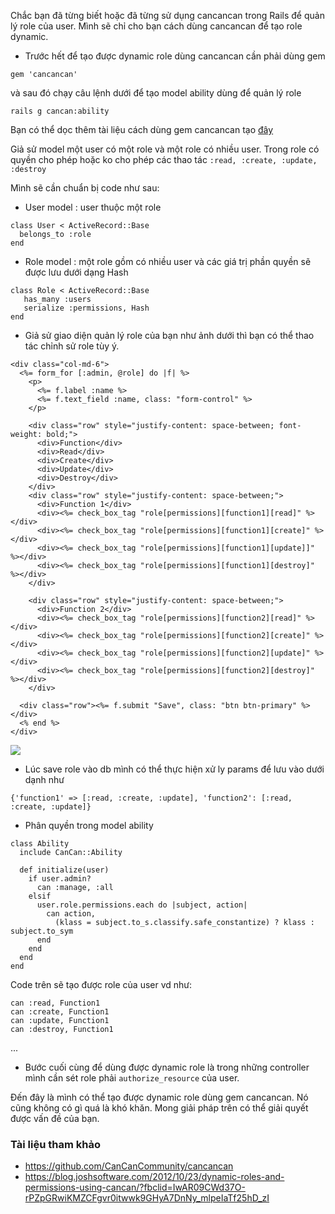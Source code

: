 Chắc bạn đã từng biết hoặc đã từng sử dụng cancancan trong Rails để quản lý role của user. Mình sẽ chỉ cho bạn cách dùng cancancan để tạo role dynamic.

*  Trước hết để tạo được dynamic role dùng cancancan cần phải dùng gem
```
gem 'cancancan'
```
và sau đó chạy câu lệnh dưới để tạo model ability dùng để quản lý role
```
rails g cancan:ability
```
Bạn có thể dọc thêm tài liệu cách dùng gem cancancan tạo [đây](https://github.com/CanCanCommunity/cancancan)

Giả sử model một user có một role và một role có nhiều user. Trong role có quyền cho phép hoặc ko cho phép các thao tác `:read, :create, :update, :destroy`

Mình sẽ cần chuẩn bị code như sau: 

* User model : user thuộc một role
```
class User < ActiveRecord::Base
  belongs_to :role
end
```

* Role model : một role gồm có nhiều user và các giá trị phần quyền sẽ được lưu dưới dạng Hash
```
class Role < ActiveRecord::Base
   has_many :users
   serialize :permissions, Hash
end
```

* Giả sử giao diện quản lý role của bạn như ảnh dưới thì bạn có thể thao tác chỉnh sử role tùy ý.
```
<div class="col-md-6">
  <%= form_for [:admin, @role] do |f| %>
    <p>
      <%= f.label :name %>
      <%= f.text_field :name, class: "form-control" %>
    </p>

    <div class="row" style="justify-content: space-between; font-weight: bold;">
      <div>Function</div>
      <div>Read</div>
      <div>Create</div>
      <div>Update</div>
      <div>Destroy</div>
    </div>
    <div class="row" style="justify-content: space-between;">
      <div>Function 1</div>
      <div><%= check_box_tag "role[permissions][function1][read]" %></div>
      <div><%= check_box_tag "role[permissions][function1][create]" %></div>
      <div><%= check_box_tag "role[permissions][function1][update]]" %></div>
      <div><%= check_box_tag "role[permissions][function1][destroy]" %></div>
    </div>

    <div class="row" style="justify-content: space-between;">
      <div>Function 2</div>
      <div><%= check_box_tag "role[permissions][function2][read]" %></div>
      <div><%= check_box_tag "role[permissions][function2][create]" %></div>
      <div><%= check_box_tag "role[permissions][function2][update]" %></div>
      <div><%= check_box_tag "role[permissions][function2][destroy]" %></div>
    </div>

  <div class="row"><%= f.submit "Save", class: "btn btn-primary" %></div>
  <% end %>
</div>

```
![](https://images.viblo.asia/ac2c2dbc-11c1-47fc-ba0a-ba6c21bed991.png)

* Lúc save role vào db mình có thể thực hiện xử ly params để lưu vào dưới dạnh như 
```
{'function1' => [:read, :create, :update], 'function2': [:read, :create, :update]}
```

*  Phân quyền trong model ability

```
class Ability
  include CanCan::Ability

  def initialize(user)
    if user.admin?
      can :manage, :all
    elsif
      user.role.permissions.each do |subject, action|
        can action,
          (klass = subject.to_s.classify.safe_constantize) ? klass : subject.to_sym
      end
    end
  end
end

```
Code trên sẽ tạo được role của user vd như:

```
can :read, Function1
can :create, Function1
can :update, Function1
can :destroy, Function1
```
...

* Bước cuối cùng để dùng được dynamic role là trong những controller mình cần sét role phải `authorize_resource` của user.

Đến đây là mình có thể tạo được dynamic role dùng gem cancancan. Nó cũng không có gì quá là khó khăn. Mong giải pháp trên có thể giải quyết được vấn đề của bạn.

### Tài liệu tham khảo
* https://github.com/CanCanCommunity/cancancan
* https://blog.joshsoftware.com/2012/10/23/dynamic-roles-and-permissions-using-cancan/?fbclid=IwAR09CWd37O-rPZpGRwiKMZCFgvr0itwwk9GHyA7DnNy_mlpeIaTf25hD_zI